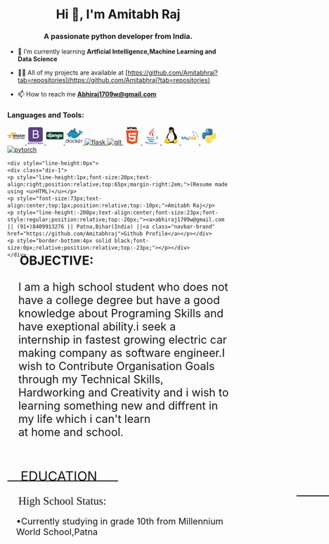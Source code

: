 <h1 align="center">Hi 👋, I'm Amitabh Raj</h1>
<h3 align="center">A passionate python developer from India.</h3>

- 🌱 I’m currently learning **Artficial Intelligence,Machine Learning and Data Science**

- 👨‍💻 All of my projects are available at [https://github.com/Amitabhraj?tab=repositories](https://github.com/Amitabhraj?tab=repositories)

- 📫 How to reach me **Abhiraj1709w@gmail.com**


<h3 align="left">Languages and Tools:</h3>
<p align="left"> <a href="https://aws.amazon.com" target="_blank"> <img src="https://raw.githubusercontent.com/devicons/devicon/master/icons/amazonwebservices/amazonwebservices-original-wordmark.svg" alt="aws" width="40" height="40"/> </a> <a href="https://getbootstrap.com" target="_blank"> <img src="https://raw.githubusercontent.com/devicons/devicon/master/icons/bootstrap/bootstrap-plain-wordmark.svg" alt="bootstrap" width="40" height="40"/> </a> <a href="https://www.djangoproject.com/" target="_blank"> <img src="https://raw.githubusercontent.com/devicons/devicon/master/icons/django/django-original.svg" alt="django" width="40" height="40"/> </a> <a href="https://www.docker.com/" target="_blank"> <img src="https://raw.githubusercontent.com/devicons/devicon/master/icons/docker/docker-original-wordmark.svg" alt="docker" width="40" height="40"/> </a> <a href="https://flask.palletsprojects.com/" target="_blank"> <img src="https://www.vectorlogo.zone/logos/pocoo_flask/pocoo_flask-icon.svg" alt="flask" width="40" height="40"/> </a> <a href="https://git-scm.com/" target="_blank"> <img src="https://www.vectorlogo.zone/logos/git-scm/git-scm-icon.svg" alt="git" width="40" height="40"/> </a> <a href="https://www.w3.org/html/" target="_blank"> <img src="https://raw.githubusercontent.com/devicons/devicon/master/icons/html5/html5-original-wordmark.svg" alt="html5" width="40" height="40"/> </a> <a href="https://www.java.com" target="_blank"> <img src="https://raw.githubusercontent.com/devicons/devicon/master/icons/java/java-original.svg" alt="java" width="40" height="40"/> </a> <a href="https://www.linux.org/" target="_blank"> <img src="https://raw.githubusercontent.com/devicons/devicon/master/icons/linux/linux-original.svg" alt="linux" width="40" height="40"/> </a> <a href="https://www.mysql.com/" target="_blank"> <img src="https://raw.githubusercontent.com/devicons/devicon/master/icons/mysql/mysql-original-wordmark.svg" alt="mysql" width="40" height="40"/> </a> <a href="https://www.python.org" target="_blank"> <img src="https://raw.githubusercontent.com/devicons/devicon/master/icons/python/python-original.svg" alt="python" width="40" height="40"/> </a> <a href="https://pytorch.org/" target="_blank"> <img src="https://www.vectorlogo.zone/logos/pytorch/pytorch-icon.svg" alt="pytorch" width="40" height="40"/> </a> </p>




<style>
    .div-1 {
        background-color: 1BE5F2;
</style>
    <div style="line-height:0px">
    <div class="div-1">
    <p style="line-height:1px;font-size:20px;text-align:right;position:relative;top:65px;margin-right:2em;">(Resume made using <u>HTML)</u></p>
    <p style="font-size:73px;text-align:center;top:1px;position:relative;top:-10px;">Amitabh Raj</p>
    <p style="line-height:-200px;text-align:center;font-size:23px;font-style:regular;position:relative;top:-20px;"><a>abhiraj1709w@gmail.com || (91+)8409913276 || Patna,Bihar(India) ||<a class="navbar-brand" href="https://github.com/Amitabhraj">Github Profile</a></p></div>
    <p style="border-bottom:4px solid black;font-size:0px;relative;position:relative;top:-23px;"></p></div>
    </div>





<h1><p style="position:relative;top:-50px;margin-left:1em;">OBJECTIVE:</p></h1>
    <p style="font-size:25px;position:relative;top:-50px;margin-left:1em;">I am a high school student who does not have a college degree but have a good knowledge about Programing Skills and have exeptional ability.i seek a internship in fastest growing electric car making company as software engineer.I wish to Contribute Organisation Goals through my Technical Skills, Hardworking and Creativity and i wish to learning something new and diffrent in my life which i can't learn <br> at home and school.</p>





 <hr style="margin-left:0em;position:relative;top:20px;height:2px; width:50%; border-width:0;background-color:black">
   <p style="font-size:30px;margin-left:1em;position:relative;top:-40px;">EDUCATION</p>
   <p style="font-size:25px;margin-left:1em;position:relative;top:-45px;font-family:georgia,garamond,serif;font-style:bold;">High School Status:</p>
   <p style="font-size:20px;margin-left:1em;position:relative;top:-50px;"><span>&#8226;</span>Currently studying in grade 10th from Millennium World School,Patna </p>





 <hr style="margin-left:47em;position:relative;top:-165px;height:2px; width:45%; border-width:0;background-color:black">
    <p style="font-size:33px;margin-left:26em;position:relative;top:-230px;">PERSONAL SKILLS</p>
    <p style="font-size:23px;margin-left:38em;position:relative;top:-230px;"><span>&#8226;</span>Exeptional Ability</p>
    <p style="font-size:23px;margin-left:38em;position:relative;top:-230px;"><span>&#8226;</span>Collaborating</p>
    <p style="font-size:23px;margin-left:38em;position:relative;top:-230px;"><span>&#8226;</span>Communication</p>
    <p style="font-size:23px;margin-left:38em;position:relative;top:-230px;"><span>&#8226;</span>Time Management</p>
    <p style="font-size:23px;margin-left:38em;position:relative;top:-230px;"><span>&#8226;</span>passionated Towards work</p>




  <hr style="margin-left:0em;position:relative;top:-276px;height:2px; width:50%; border-width:0;background-color:black">
    <p style="font-size:33px;margin-left:1em;position:relative;top:-340px;">PROGRAMMING SKILLS</p>
    <p style="font-size:23px;text-align:left;margin-left:1em;position:relative;top:-350px;"><span>&#8226;</span>Python</p>
    <p style="font-size:23px;text-align:left;margin-left:1em;position:relative;top:-350px;"><span>&#8226;</span>Machine Learning</p>
    <p style="font-size:23px;text-align:left;margin-left:1em;position:relative;top:-350px;"><span>&#8226;</span>Artificial Intelligence</p>
    <p style="font-size:23px;text-align:left;margin-left:1em;position:relative;top:-350px;"><span>&#8226;</span>Deep learning</p>
    <p style="font-size:23px;text-align:left;margin-left:1em;position:relative;top:-350px;"><span>&#8226;</span>Statistics</p>







  <hr style="margin-left:47em;position:relative;top:-455px;height:2px; width:45%; border-width:0;background-color:black">
    <p style="font-size:33px;margin-left:26em;position:relative;top:-520px;">LANGUAGE</p>
    <p style="font-size:23px;margin-left:38em;position:relative;top:-530px;"><span>&#8226;</span>English</p>
    <p style="font-size:23px;margin-left:38em;position:relative;top:-530px;"><span>&#8226;</span>Hindi</p>







 <hr style="margin-left:0em;position:relative;top:-445px;height:2px; width:50%; border-width:0;background-color:black">
    <p style="font-size:33px;margin-left:1em;position:relative;top:-510px;">CERTIFICATION & EVENT PARTICIPATION</p>
    <p style="font-size:23px;margin-left:1em;position:relative;top:-510px;"><span>&#8226;</span>Python cource from Guvi.</p>
    <p style="font-size:23px;margin-left:1em;position:relative;top:-510px;"><span>&#8226;</span>Machine learning with Python from Great Learning Acadamy.</p>
    <p style="font-size:23px;margin-left:1em;position:relative;top:-510px;"><span>&#8226;</span>Artificial intelligence with Python from Great Learning Acadamy.</p>
    <p style="font-size:23px;margin-left:1em;position:relative;top:-510px;"><span>&#8226;</span>Ai-for-India event oraganised by Guvi India: build a Face Recognition
    <br>Application using Python</p>





 <hr style="margin-left:0em;position:relative;top:-400px;height:2px; width:50%; border-width:0;background-color:black">
    <p style="font-size:30px;margin-left:1em;position:relative;top:-460px;">COMPUTER SKILLS</p>
    <p style="font-size:23px;margin-left:1em;position:relative;top:-470px;"><span>&#8226;</span>Operating System</p>
    <p style="font-size:23px;margin-left:1em;position:relative;top:-470px;"><span>&#8226;</span>Linux</p>
    <p style="font-size:23px;margin-left:1em;position:relative;top:-470px;"><span>&#8226;</span>Git & Github</p>
    <p style="font-size:23px;margin-left:1em;position:relative;top:-470px;"><span>&#8226;</span>Computer Networking</p>





  <hr style="margin-left:47em;position:relative;top:-1003px;height:2px; width:45%; border-width:0;background-color:black">
    <p style="font-size:33px;margin-left:26em;position:relative;top:-1068px;">PERSONAL PROJECTS</p>
    <p style="font-size:23px;margin-left:38em;width:560px;float:right;position:relative;top:-1078px;"><span>&#8226;</span><font size=5"><u>covid Anylysis :</u></font> used sklearn,pandas and Machine Learning Algorithm to predict the covid case using previous data.<a class="navbar-brand" href="https://github.com/Amitabhraj/covid-case-analysis">(source Code)</a></p>
    <p style="font-size:23px;margin-left:38em;width:560px;float:right;position:relative;top:-1078px;"><span>&#8226;</span><font size=5"><u>Face Recognition :</u></font>used opencv library to recognise face by <br>using Artificial Intelligence<a class="navbar-brand" href="https://github.com/Amitabhraj">(source Code)</a></p>
    <p style="font-size:23px;margin-left:38em;width:560px;float:right;position:relative;top:-1078px;"><span>&#8226;</span><font size=5"><u>Virtual Assistant :</u></font> used pyttsx3,speech recognition,pywhatkit libraries,it can take command and perform very good task like open google, tell what is the current time and many more by voice.this is made by using Artifiacl Intelligence<a class="navbar-brand" href="https://github.com/Amitabhraj/virtual-assistent">(source Code)</a></p>
    <p style="font-size:23px;margin-left:38em;width:560px;float:right;position:relative;top:-1078px;"><span>&#8226;</span><font size=5"><u>security Camera :</u></font> used opencv,winsound libraries.this security camera quickly start blow danger horn when it catch any disturbance occurs in front of camera.<a class="navbar-brand" href="https://github.com/Amitabhraj/security-camera">(source Code)</a></p>
